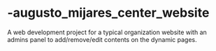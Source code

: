 # -augusto_mijares_center_website
A web development project for a typical organization website with an admins panel to add/remove/edit contents on the dynamic pages.
